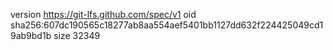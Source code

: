 version https://git-lfs.github.com/spec/v1
oid sha256:607dc190565c18277ab8aa554aef5401bb1127dd632f224425049cd19ab9bd1b
size 32349
